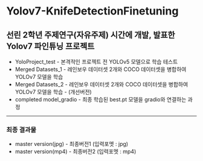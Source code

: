 # Yolov7-KnifeDetectionFinetuning
선린 2학년 주제연구(자유주제) 시간에 개발, 발표한 Yolov7 파인튜닝 프로젝트
--- 

* YoloProject_test - 본격적인 프로젝트 전 YOLOv5 모델으로 학습 테스트
* Merged Datasets_1 - 레인보우 데이터셋 2개와 COCO 데이터셋을 병합하여 YOLOv7 모델을 학습
* Merged Datasets_2 - 레인보우 데이터셋 2개와 COCO 데이터셋을 병합하여 YOLOv7 모델을 학습 - (개선버전)
* completed model_gradio - 최종 학습된 best.pt 모델을 gradio와 연결하는 과정

---
### 최종 결과물

* master version(jpg) - 최종버전1 (입력포멧 : jpg)
* master version(mp4) - 최종버전2 (입력포멧 : mp4)
